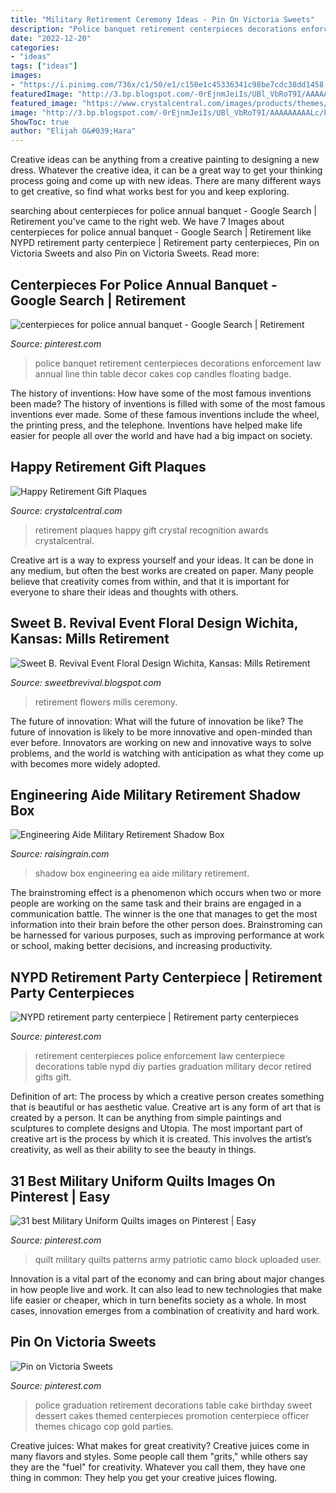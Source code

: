 ```yaml
---
title: "Military Retirement Ceremony Ideas - Pin On Victoria Sweets"
description: "Police banquet retirement centerpieces decorations enforcement law annual line thin table decor cakes cop candles floating badge"
date: "2022-12-20"
categories:
- "ideas"
tags: ["ideas"]
images:
- "https://i.pinimg.com/736x/c1/50/e1/c150e1c45336341c98be7cdc38dd1458.jpg"
featuredImage: "http://3.bp.blogspot.com/-0rEjnmJeiIs/UBl_VbRoT9I/AAAAAAAAALc/bNQ9WqWFhK4/s1600/IMG_0298.jpg"
featured_image: "https://www.crystalcentral.com/images/products/themes/new_cc/8-detail-happy-retirement-gift-plaques.jpg?v=1008"
image: "http://3.bp.blogspot.com/-0rEjnmJeiIs/UBl_VbRoT9I/AAAAAAAAALc/bNQ9WqWFhK4/s1600/IMG_0298.jpg"
ShowToc: true
author: "Elijah O&#039;Hara"
---
```



Creative ideas can be anything from a creative painting to designing a new dress. Whatever the creative idea, it can be a great way to get your thinking process going and come up with new ideas. There are many different ways to get creative, so find what works best for you and keep exploring.

	

		
searching about centerpieces for police annual banquet - Google Search | Retirement you've came to the right web. We have 7 Images about centerpieces for police annual banquet - Google Search | Retirement like NYPD retirement party centerpiece | Retirement party centerpieces, Pin on Victoria Sweets and also Pin on Victoria Sweets. Read more:
		
    
## Centerpieces For Police Annual Banquet - Google Search | Retirement

<img loading=lazy src="https://i.pinimg.com/originals/40/64/54/406454101dcc5cc9383bed6a0c77f3e3.jpg" onerror="this.onerror=null;this.src='https://tse3.mm.bing.net/th?id=OIP.QeD00PzVdhfIk351PtkmWgHaJ3&amp;pid=15.1';" alt="centerpieces for police annual banquet - Google Search | Retirement">

_Source: pinterest.com_

>police banquet retirement centerpieces decorations enforcement law annual line thin table decor cakes cop candles floating badge. 

	

The history of inventions: How have some of the most famous inventions been made?
The history of inventions is filled with some of the most famous inventions ever made. Some of these famous inventions include the wheel, the printing press, and the telephone. Inventions have helped make life easier for people all over the world and have had a big impact on society.

    
## Happy Retirement Gift Plaques

<img loading=lazy src="https://www.crystalcentral.com/images/products/themes/new_cc/8-detail-happy-retirement-gift-plaques.jpg?v=1008" onerror="this.onerror=null;this.src='https://tse1.mm.bing.net/th?id=OIP.w6T4UuXwkUvXdBoJuFt1DwHaE1&amp;pid=15.1';" alt="Happy Retirement Gift Plaques">

_Source: crystalcentral.com_

>retirement plaques happy gift crystal recognition awards crystalcentral. 

	

Creative art is a way to express yourself and your ideas. It can be done in any medium, but often the best works are created on paper. Many people believe that creativity comes from within, and that it is important for everyone to share their ideas and thoughts with others.

    
## Sweet B. Revival Event Floral Design Wichita, Kansas: Mills Retirement

<img loading=lazy src="http://3.bp.blogspot.com/-0rEjnmJeiIs/UBl_VbRoT9I/AAAAAAAAALc/bNQ9WqWFhK4/s1600/IMG_0298.jpg" onerror="this.onerror=null;this.src='https://tse2.mm.bing.net/th?id=OIP.VQJb-KhAdYaLIrBF7MIFkAHaJ4&amp;pid=15.1';" alt="Sweet B. Revival Event Floral Design Wichita, Kansas: Mills Retirement">

_Source: sweetbrevival.blogspot.com_

>retirement flowers mills ceremony. 

	

The future of innovation: What will the future of innovation be like?
The future of innovation is likely to be more innovative and open-minded than ever before. Innovators are working on new and innovative ways to solve problems, and the world is watching with anticipation as what they come up with becomes more widely adopted.

    
## Engineering Aide Military Retirement Shadow Box

<img loading=lazy src="https://www.raisingrain.com/uploads/2/1/2/9/21291404/s276376470948382617_p97_i7_w555.jpeg" onerror="this.onerror=null;this.src='https://tse2.mm.bing.net/th?id=OIP.zVX_9Mbi3vw-5NF1ASYrOwHaMz&amp;pid=15.1';" alt="Engineering Aide Military Retirement Shadow Box">

_Source: raisingrain.com_

>shadow box engineering ea aide military retirement. 

	

The brainstroming effect is a phenomenon which occurs when two or more people are working on the same task and their brains are engaged in a communication battle. The winner is the one that manages to get the most information into their brain before the other person does. Brainstroming can be harnessed for various purposes, such as improving performance at work or school, making better decisions, and increasing productivity.

    
## NYPD Retirement Party Centerpiece | Retirement Party Centerpieces

<img loading=lazy src="https://i.pinimg.com/736x/5c/2c/59/5c2c5998f62bf1989824be4d238d3489--retirement-party-centerpieces-retirement-parties.jpg" onerror="this.onerror=null;this.src='https://tse4.mm.bing.net/th?id=OIP.ZELCmAvf6q5Y23_X5BNWjAHaNL&amp;pid=15.1';" alt="NYPD retirement party centerpiece | Retirement party centerpieces">

_Source: pinterest.com_

>retirement centerpieces police enforcement law centerpiece decorations table nypd diy parties graduation military decor retired gifts gift. 

	

Definition of art: The process by which a creative person creates something that is beautiful or has aesthetic value.
Creative art is any form of art that is created by a person. It can be anything from simple paintings and sculptures to complete designs and Utopia. The most important part of creative art is the process by which it is created. This involves the artist’s creativity, as well as their ability to see the beauty in things.

    
## 31 Best Military Uniform Quilts Images On Pinterest | Easy

<img loading=lazy src="https://i.pinimg.com/736x/c1/50/e1/c150e1c45336341c98be7cdc38dd1458.jpg" onerror="this.onerror=null;this.src='https://tse3.mm.bing.net/th?id=OIP.E6Cx7cKoZfO1IO2v6qX8WQHaJ4&amp;pid=15.1';" alt="31 best Military Uniform Quilts images on Pinterest | Easy">

_Source: pinterest.com_

>quilt military quilts patterns army patriotic camo block uploaded user. 

	

Innovation is a vital part of the economy and can bring about major changes in how people live and work. It can also lead to new technologies that make life easier or cheaper, which in turn benefits society as a whole. In most cases, innovation emerges from a combination of creativity and hard work.

    
## Pin On Victoria Sweets

<img loading=lazy src="https://i.pinimg.com/736x/46/76/73/467673ba58cb8612d431b8f253b0d1ff.jpg" onerror="this.onerror=null;this.src='https://tse4.mm.bing.net/th?id=OIP.zzlFLTaiV9HqKF65_ZZ47QHaJ3&amp;pid=15.1';" alt="Pin on Victoria Sweets">

_Source: pinterest.com_

>police graduation retirement decorations table cake birthday sweet dessert cakes themed centerpieces promotion centerpiece officer themes chicago cop gold parties. 

	

Creative juices: What makes for great creativity?
Creative juices come in many flavors and styles. Some people call them "grits," while others say they are the "fuel" for creativity. Whatever you call them, they have one thing in common: They help you get your creative juices flowing.

